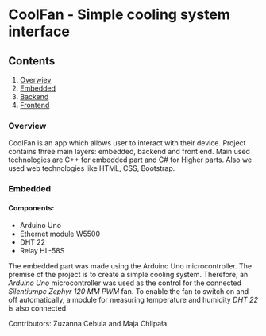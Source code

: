 # CoolFan - Simple cooling system interface

## Contents
1. [Overwiev](#overview)
2. [Embedded](#embedded)
3. [Backend](#backend)
4. [Frontend](#frontend)

### Overview

CoolFan is an app which allows user to interact with their device. Project contains three main layers: embedded, backend and front end. Main used technologies are C++ for embedded part and C# for Higher parts. Also we used web technologies like HTML, CSS, Bootstrap.

### Embedded
#### Components:
- Arduino Uno
- Ethernet module W5500
- DHT 22
- Relay HL-58S

The embedded part was made using the Arduino Uno microcontroller. The premise of the project is to create a simple cooling system. Therefore, an *Arduino Uno* microcontroller was used as the control for the connected *Silentiumpc Zephyr 120 MM PWM* fan. To enable the fan to switch on and off automatically, a module for measuring temperature and humidity *DHT 22* is also connected.

Contributors:
Zuzanna Cebula and Maja Chlipała
